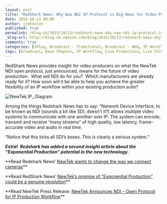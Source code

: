 ```yaml
---
layout: post
title: "RedShark News: Why New NDI IP Protocol is Big News for Video Production"
date: 2015-10-13 00:00
author: jjohnston
published: true
permalink: /blog-uk/2015/10/13/redshark-news-why-new-ndi-ip-protocol-is-big-news-for-video-production/
_blog-url: http://blog.uk.newtek.com/blog/2015/10/13/redshark-news-why-new-ndi-ip-protocol-is-big-news-for-video-production/
comments: true
categories: [3Play, Broadcast - Traditional, Broadcast - Web, IP Workflow, Live Production, NewTek Developer Network, TriCaster]
tags: [broadcast, Dave Shapton, IP Workflow, Live Production, Live Streaming, Multi Camera, NDI, RedShark News, TriCaster]
---
```

RedShark News provides insight for video producers on what the NewTek NDI open protocol, just announced, means for the future of video production.  What will NDI do for you?  Which manufacturers are already ready for it? How soon will it be able to help you achieve the greater flexibility of an IP workflow within your existing production suite?

![NewTek.IP_.Diagram](http://blog.uk.newtek.com/wp-content/uploads/2015/10/NewTek.IP_.Diagram.png)

Among the things Redshark News has to say: “Network Device Interface, to be known as NDI (sounds a bit like SDI, doesn’t it?) allows multiple video systems to communicate with one another over IP. The system can encode, transmit and receive “many streams” of high quality, low latency, frame-accurate video and audio in real time.

“Notice that this ticks all SDI’s boxes. This is clearly a serious system.”

***Extra!  Redshark has added a second insight article about the “Exponential Production” potential in the new technology.***
<p class="itemTitle">**Read Redshark News’ <a href="http://www.redsharknews.com/production/item/2864-newtek-wants-to-change-the-way-we-connect-cameras" target="_blank">NewTek wants to change the way we connect cameras</a>**

<p class="itemTitle">**Read RedShark News’ <a href="http://www.redsharknews.com/technology/item/2881-newtek-announces-exponential-production" target="_blank">NewTek’s promise of “Exponential Production” could be a genuine revolution</a>**

<p class="itemTitle">**Read NewTek Press Release: <a href="http://www.newtek.com/news-events/newsroom/press-releases/1281-newtek-announces-ndi-open-protocol-for-ip-production-workflow.html" target="_blank">NewTek Announces NDI – Open Protocol for IP Production Workflow</a>**

